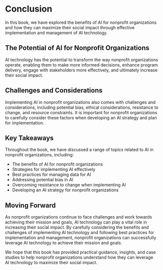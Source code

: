 # Conclusion

In this book, we have explored the benefits of AI for nonprofit organizations and how they can maximize their social impact through effective implementation and management of AI technology.

The Potential of AI for Nonprofit Organizations
-----------------------------------------------

AI technology has the potential to transform the way nonprofit organizations operate, enabling them to make more informed decisions, enhance program delivery, engage with stakeholders more effectively, and ultimately increase their social impact.

Challenges and Considerations
-----------------------------

Implementing AI in nonprofit organizations also comes with challenges and considerations, including potential bias, ethical considerations, resistance to change, and resource constraints. It is important for nonprofit organizations to carefully consider these factors when developing an AI strategy and plan for implementation.

Key Takeaways
-------------

Throughout the book, we have discussed a range of topics related to AI in nonprofit organizations, including:

* The benefits of AI for nonprofit organizations
* Strategies for implementing AI effectively
* Best practices for managing data for AI
* Addressing potential bias in AI
* Overcoming resistance to change when implementing AI
* Developing an AI strategy for nonprofit organizations

Moving Forward
--------------

As nonprofit organizations continue to face challenges and work towards achieving their mission and goals, AI technology can play a vital role in increasing their social impact. By carefully considering the benefits and challenges of implementing AI technology and following best practices for implementation and management, nonprofit organizations can successfully leverage AI technology to achieve their mission and goals.

We hope that this book has provided practical guidance, insights, and case studies to help nonprofit organizations understand how they can leverage AI technology to maximize their social impact.

